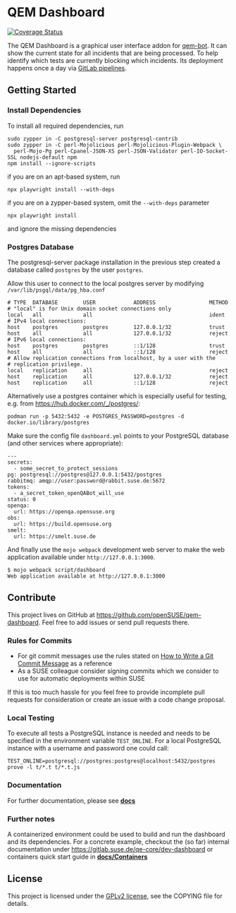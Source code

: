 # QEM Dashboard

[![Coverage Status](https://coveralls.io/repos/github/openSUSE/qem-dashboard/badge.svg?branch=main)](https://coveralls.io/github/openSUSE/qem-dashboard?branch=main)

The QEM Dashboard is a graphical user interface addon for [qem-bot](https://github.com/openSUSE/qem-bot). It can show
the current state for all incidents that are being processed. To help identify which tests are currently blocking
which incidents. Its deployment happens once a day via
[GitLab pipelines](https://gitlab.suse.de/opensuse/qem-dashboard/-/pipeline_schedules).

## Getting Started

### Install Dependencies

To install all required dependencies, run

    sudo zypper in -C postgresql-server postgresql-contrib
    sudo zypper in -C perl-Mojolicious perl-Mojolicious-Plugin-Webpack \
      perl-Mojo-Pg perl-Cpanel-JSON-XS perl-JSON-Validator perl-IO-Socket-SSL nodejs-default npm
    npm install --ignore-scripts

if you are on an apt-based system, run

    npx playwright install --with-deps

if you are on a zypper-based system, omit the `--with-deps` parameter

    npx playwright install

and ignore the missing dependencies

### Postgres Database

The postgresql-server package installation in the previous step created a database called `postgres` by the user `postgres`.

Allow this user to connect to the local postgres server by modifying `/var/lib/psgql/data/pg_hba.conf`

```
# TYPE  DATABASE        USER            ADDRESS                 METHOD
# "local" is for Unix domain socket connections only
local   all             all                                     ident
# IPv4 local connections:
host    postgres        postgres        127.0.0.1/32            trust
host    all             all             127.0.0.1/32            reject
# IPv6 local connections:
host    postgres        postgres        ::1/128                 trust
host    all             all             ::1/128                 reject
# Allow replication connections from localhost, by a user with the
# replication privilege.
local   replication     all                                     reject
host    replication     all             127.0.0.1/32            reject
host    replication     all             ::1/128                 reject
```

Alternatively use a postgres container which is especially useful for testing,
e.g. from https://hub.docker.com/_/postgres/:

```
podman run -p 5432:5432 -e POSTGRES_PASSWORD=postgres -d docker.io/library/postgres
```

Make sure the config file `dashboard.yml` points to your PostgreSQL database (and other services where appropriate):

    ---
    secrets:
      - some_secret_to_protect_sessions
    pg: postgresql://postgres@127.0.0.1:5432/postgres
    rabbitmq: amqp://user:password@rabbit.suse.de:5672
    tokens:
      - a_secret_token_openQABot_will_use
    status: 0
    openqa:
      url: https://openqa.opensuse.org
    obs:
      url: https://build.opensuse.org
    smelt:
      url: https://smelt.suse.de

And finally use the `mojo webpack` development web server to make the web application available under
`http://127.0.0.1:3000`.

    $ mojo webpack script/dashboard
    Web application available at http://127.0.0.1:3000

## Contribute

This project lives on GitHub at https://github.com/openSUSE/qem-dashboard. Feel free to add issues or send pull
requests there.

### Rules for Commits

* For git commit messages use the rules stated on
  [How to Write a Git Commit Message](http://chris.beams.io/posts/git-commit/) as a reference
* As a SUSE colleague consider signing commits which we consider to use for
  automatic deployments within SUSE

If this is too much hassle for you feel free to provide incomplete pull requests for consideration or create an issue
with a code change proposal.

### Local Testing

To execute all tests a PostgreSQL instance is needed and needs to be specified in the environment variable
`TEST_ONLINE`. For a local PostgreSQL instance with a username and password one could call:

```
TEST_ONLINE=postgresql://postgres:postgres@localhost:5432/postgres prove -l t/*.t t/*.t.js
```

### Documentation
For further documentation, please see **[docs](https://github.com/openSUSE/qem-dashboard/tree/main/docs)**

### Further notes
A containerized environment could be used to build and run the dashboard and its dependencies.
For a concrete example, checkout the (so far) internal documentation under
https://gitlab.suse.de/qe-core/dev-dashboard or containers quick start guide
in **[docs/Containers](https://github.com/openSUSE/qem-dashboard/tree/main/docs/Containers.md)**

## License

This project is licensed under the [GPLv2 license](http://www.gnu.org/licenses/gpl-2.0.html), see the COPYING file for
details.
